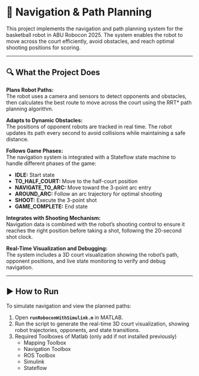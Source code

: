 # 🤖 Navigation & Path Planning

This project implements the navigation and path planning system for the basketball robot in ABU Robocon 2025. The system enables the robot to move across the court efficiently, avoid obstacles, and reach optimal shooting positions for scoring.

---

## 🔍 What the Project Does

**Plans Robot Paths:**  
The robot uses a camera and sensors to detect opponents and obstacles, then calculates the best route to move across the court using the RRT* path planning algorithm.

**Adapts to Dynamic Obstacles:**  
The positions of opponent robots are tracked in real time. The robot updates its path every second to avoid collisions while maintaining a safe distance.

**Follows Game Phases:**  
The navigation system is integrated with a Stateflow state machine to handle different phases of the game:

- **IDLE:** Start state  
- **TO_HALF_COURT:** Move to the half-court position  
- **NAVIGATE_TO_ARC:** Move toward the 3-point arc entry  
- **AROUND_ARC:** Follow an arc trajectory for optimal shooting  
- **SHOOT:** Execute the 3-point shot  
- **GAME_COMPLETE:** End state  

**Integrates with Shooting Mechanism:**  
Navigation data is combined with the robot’s shooting control to ensure it reaches the right position before taking a shot, following the 20-second shot clock.

**Real-Time Visualization and Debugging:**  
The system includes a 3D court visualization showing the robot’s path, opponent positions, and live state monitoring to verify and debug navigation.

---

## ▶️ How to Run

To simulate navigation and view the planned paths:

1. Open **`runRoboconWithSimulink.m`** in MATLAB.  
2. Run the script to generate the real-time 3D court visualization, showing robot trajectories, opponents, and state transitions.
3. Required Toolboxes of Matlab (only add if not installed previously)
    - Mapping Toolbox
    - Navigation Toolbox
    - ROS Toolbox
    - Simulink
    - Stateflow